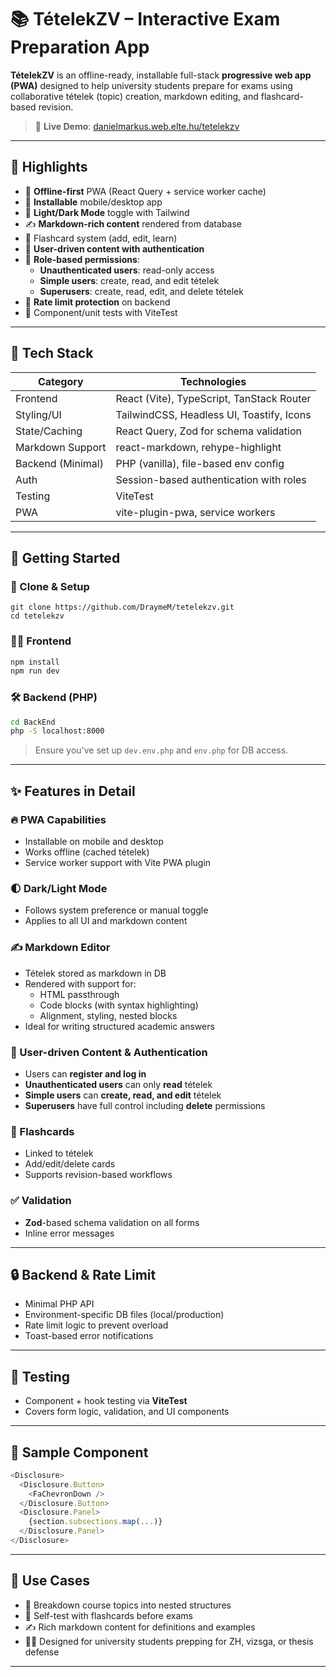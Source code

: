 # 📚 TételekZV – Interactive Exam Preparation App

**TételekZV** is an offline-ready, installable full-stack **progressive web app (PWA)** designed to help university students prepare for exams using collaborative tételek (topic) creation, markdown editing, and flashcard-based revision.

> 🔗 **Live Demo**: [danielmarkus.web.elte.hu/tetelekzv](https://danielmarkus.web.elte.hu/tetelekzv/)

---

## 📌 Highlights

- 💾 **Offline-first** PWA (React Query + service worker cache)
- 📱 **Installable** mobile/desktop app
- 🎨 **Light/Dark Mode** toggle with Tailwind
- ✍️ **Markdown-rich content** rendered from database
- 🧠 Flashcard system (add, edit, learn)
- 👥 **User-driven content with authentication**
- 🔐 **Role-based permissions**:
  - **Unauthenticated users**: read-only access
  - **Simple users**: create, read, and edit tételek
  - **Superusers**: create, read, edit, and delete tételek
- 🚦 **Rate limit protection** on backend
- 🧪 Component/unit tests with ViteTest

---

## 🧩 Tech Stack

| Category         | Technologies                             |
|------------------|-------------------------------------------|
| Frontend         | React (Vite), TypeScript, TanStack Router |
| Styling/UI       | TailwindCSS, Headless UI, Toastify, Icons |
| State/Caching    | React Query, Zod for schema validation     |
| Markdown Support | react-markdown, rehype-highlight           |
| Backend (Minimal)| PHP (vanilla), file-based env config       |
| Auth             | Session-based authentication with roles    |
| Testing          | ViteTest                                   |
| PWA              | vite-plugin-pwa, service workers           |

---

## 🚀 Getting Started

### 🔧 Clone & Setup

```
git clone https://github.com/DraymeM/tetelekzv.git
cd tetelekzv
```

### 🧑‍💻 Frontend

```bash
npm install
npm run dev
```

### 🛠️ Backend (PHP)

```bash
cd BackEnd
php -S localhost:8000
```

> Ensure you've set up `dev.env.php` and `env.php` for DB access.

---

## ✨ Features in Detail

### 🔥 PWA Capabilities

- Installable on mobile and desktop
- Works offline (cached tételek)
- Service worker support with Vite PWA plugin

### 🌓 Dark/Light Mode

- Follows system preference or manual toggle
- Applies to all UI and markdown content

### ✍️ Markdown Editor

- Tételek stored as markdown in DB
- Rendered with support for:
  - HTML passthrough
  - Code blocks (with syntax highlighting)
  - Alignment, styling, nested blocks
- Ideal for writing structured academic answers

### 👥 User-driven Content & Authentication

- Users can **register and log in**
- **Unauthenticated users** can only **read** tételek
- **Simple users** can **create, read, and edit** tételek
- **Superusers** have full control including **delete** permissions

### 🧠 Flashcards

- Linked to tételek
- Add/edit/delete cards
- Supports revision-based workflows

### ✅ Validation

- **Zod**-based schema validation on all forms
- Inline error messages

---

## 🔒 Backend & Rate Limit

- Minimal PHP API
- Environment-specific DB files (local/production)
- Rate limit logic to prevent overload
- Toast-based error notifications

---

## 🧪 Testing

- Component + hook testing via **ViteTest**
- Covers form logic, validation, and UI components

---

## 🧾 Sample Component

```ts
<Disclosure>
  <Disclosure.Button>
    <FaChevronDown />
  </Disclosure.Button>
  <Disclosure.Panel>
    {section.subsections.map(...)}
  </Disclosure.Panel>
</Disclosure>
```

---

## 🧠 Use Cases

- 📖 Breakdown course topics into nested structures
- 🧪 Self-test with flashcards before exams
- ✍️ Rich markdown content for definitions and examples
- 👨‍🎓 Designed for university students prepping for ZH, vizsga, or thesis defense

---
